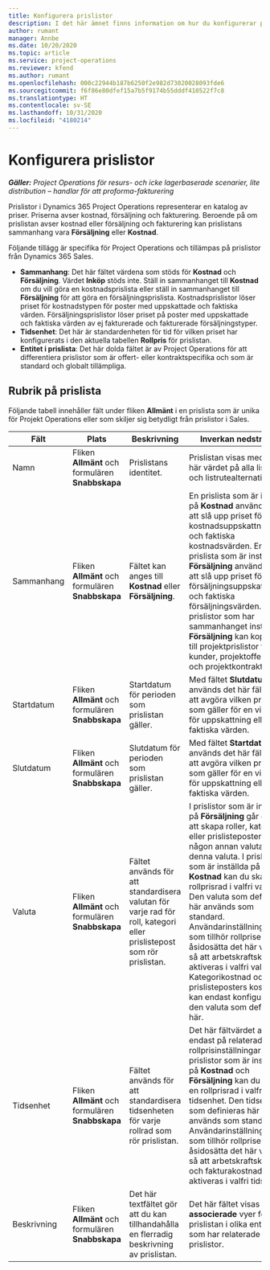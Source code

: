 ```yaml
---
title: Konfigurera prislistor
description: I det här ämnet finns information om hur du konfigurerar prislistor för kostnad och försäljning.
author: rumant
manager: Annbe
ms.date: 10/20/2020
ms.topic: article
ms.service: project-operations
ms.reviewer: kfend
ms.author: rumant
ms.openlocfilehash: 000c22944b187b6250f2e982d73020028093fde6
ms.sourcegitcommit: f6f86e80dfef15a7b5f9174b55dddf410522f7c8
ms.translationtype: HT
ms.contentlocale: sv-SE
ms.lasthandoff: 10/31/2020
ms.locfileid: "4180214"
---
```

# <a name="set-up-price-lists"></a>Konfigurera prislistor

_**Gäller:** Project Operations för resurs- och icke lagerbaserade scenarier, lite distribution – handlar för att proforma-fakturering_

Prislistor i Dynamics 365 Project Operations representerar en katalog av priser. Priserna avser kostnad, försäljning och fakturering. Beroende på om prislistan avser kostnad eller försäljning och fakturering kan prislistans sammanhang vara **Försäljning** eller **Kostnad**.

Följande tillägg är specifika för Project Operations och tillämpas på prislistor från Dynamics 365 Sales.

- **Sammanhang**: Det här fältet värdena som stöds för **Kostnad** och **Försäljning**. Värdet **Inköp** stöds inte. Ställ in sammanhanget till **Kostnad** om du vill göra en kostnadsprislista eller ställ in sammanhanget till **Försäljning** för att göra en försäljningsprislista. Kostnadsprislistor löser priset för kostnadstypen för poster med uppskattade och faktiska värden. Försäljningsprislistor löser priset på poster med uppskattade och faktiska värden av ej fakturerade och fakturerade försäljningstyper.
- **Tidsenhet**: Det här är standardenheten för tid för vilken priset har konfigurerats i den aktuella tabellen **Rollpris** för prislistan.
- **Entitet i prislista**: Det här dolda fältet är av Project Operations för att differentiera prislistor som är offert- eller kontraktspecifika och som är standard och globalt tillämpliga.

## <a name="price-list-header"></a>Rubrik på prislista

Följande tabell innehåller fält under fliken **Allmänt** i en prislista som är unika för Projekt Operations eller som skiljer sig betydligt från prislistor i Sales.

| Fält | Plats | Beskrivning | Inverkan nedströms |
| --- | --- | --- | --- |
| Namn | Fliken **Allmänt** och formulären **Snabbskapa** | Prislistans identitet. | Prislistan visas med det här värdet på alla listsidor och listrutealternativ.|
| Sammanhang | Fliken **Allmänt** och formulären **Snabbskapa** | Fältet kan anges till **Kostnad** eller **Försäljning**. | En prislista som är inställd på **Kostnad** används för att slå upp priset för kostnadsuppskattningar och faktiska kostnadsvärden. En prislista som är inställd på **Försäljning** används för att slå upp priset för försäljningsuppskattningar och faktiska försäljningsvärden. Endast prislistor som har sammanhanget inställt på **Försäljning** kan kopplas till projektprislistor för kunder, projektofferter och projektkontrakt. |
| Startdatum | Fliken **Allmänt** och formulären **Snabbskapa** | Startdatum för perioden som prislistan gäller. | Med fältet **Slutdatum** används det här fältet för att avgöra vilken prislista som gäller för en viss rad för uppskattning eller faktiska värden. |
| Slutdatum | Fliken **Allmänt** och formulären **Snabbskapa** | Slutdatum för perioden som prislistan gäller. | Med fältet **Startdatum** används det här fältet för att avgöra vilken prislista som gäller för en viss rad för uppskattning eller faktiska värden. |
| Valuta | Fliken **Allmänt** och formulären **Snabbskapa** | Fältet används för att standardisera valutan för varje rad för roll, kategori eller prislistepost som rör prislistan. | I prislistor som är inställda på **Försäljning** går det inte att skapa roller, kategorier eller prislisteposter i någon annan valuta än denna valuta. I prislistor som är inställda på **Kostnad** kan du skapa en rollprisrad i valfri valuta. Den valuta som definieras här används som standard. Användarinställningarna som tillhör rollpriser kan åsidosätta det här värdet så att arbetskraftskostnad aktiveras i valfri valuta. Kategorikostnad och prislisteposters kostnad kan endast konfigureras i den valuta som definieras här. |
| Tidsenhet | Fliken **Allmänt** och formulären **Snabbskapa** | Fältet används för att standardisera tidsenheten för varje rollrad som rör prislistan. | Det här fältvärdet används endast på relaterade rollprisinställningar. I prislistor som är inställda på **Kostnad** och **Försäljning** kan du skapa en rollprisrad i valfri tidsenhet. Den tidsenhet som definieras här används som standard. Användarinställningarna som tillhör rollpriser kan åsidosätta det här värdet så att arbetskraftskostnad och fakturakostnad aktiveras i valfri tidsenhet. |
| Beskrivning | Fliken **Allmänt** och formulären **Snabbskapa** | Det här textfältet gör att du kan tillhandahålla en flerradig beskrivning av prislistan. | Det här fältet visas i **associerade** vyer för prislistan i olika entiteter som har relaterade prislistor. |
